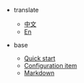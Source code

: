 * translate
  * [中文](/ZH/YostarSDKServerAPI.md)
  * [En](/EN/demo.md)

* base
    * [Quick start]()
    * [Configuration item]()
    * [Markdown]()